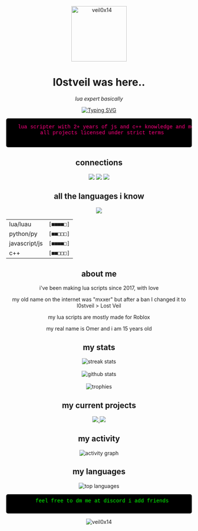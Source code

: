 <div align="center">

<img src="https://scriptblox.com/images/photo/67aa6a035180152e172ad126-1746834882764.png" alt="veil0x14" width="150" height="150">

# l0stveil was here..

<p><i>lua expert basically</i></p>

</div>

<div align="center">
  <p>
    <a href="https://git.io/typing-svg"><img src="https://readme-typing-svg.demolab.com?font=Fira+Code&pause=1000&color=00FF00&center=true&vCenter=true&width=435&lines=lua+scripter+since+2017%2B;mxxer+was+here..;loves+to+script+expert;alpha+scripter" alt="Typing SVG" /></a>
  </p>
</div>

<div align="center">
  <pre style="background-color: #000; color: #ff0080; font-family: 'Courier New', monospace; padding: 15px; border-radius: 5px;">
  lua scripter with 2+ years of js and c++ knowledge and more..
  all projects licensed under strict terms
  </pre>
</div>

<h2 align="center">connections</h2>
<p align="center">
<a href="https://discord.com/users/1311743263241277462" target="blank"><img src="https://img.shields.io/badge/discord%20-7289DA.svg?&style=for-the-badge"></a>
<a href="https://scriptblox.com/u/L0stVeil" target="blank"><img src="https://img.shields.io/badge/scriptblox%20-7D5DEC.svg?&style=for-the-badge"></a>
<a href="https://rscripts.net/@l0stveil" target="blank"><img src="https://img.shields.io/badge/rscripts%20-808080.svg?&style=for-the-badge"></a>
</p>

<h2 align="center">all the languages i know</h2>
<p align="center">
   <img src="https://skillicons.dev/icons?i=lua,js,cpp,py,nodejs,vscode&theme=dark" />
</p>

<div align="center">
  <table align="center">
    <tr>
      <td>lua/luau</td>
      <td><code>[■■■■□]</code></td>
    </tr>
    <tr>
      <td>python/py</td>
      <td><code>[■■□□□]</code></td>
    </tr>
    <tr>
      <td>javascript/js</td>
      <td><code>[■■■■□]</code></td>
    </tr>
    <tr>
      <td>c++</td>
      <td><code>[■■□□□]</code></td>
    </tr>
  </table>
</div>

<div align="center">
  <h2>about me</h2>
  <p>i've been making lua scripts since 2017, with love</p>
  <p>my old name on the internet was "mxxer" but after a ban I changed it to l0stveil > Lost Veil</p>
  <p>my lua scripts are mostly made for Roblox</p>
  <p>my real name is Omer and i am 15 years old</p>
</div>

<div align="center">
  <h2>my stats</h2>
  <img src="https://github-readme-streak-stats.herokuapp.com/?user=veil0x14&theme=chartreuse-dark&hide_border=true" alt="streak stats">
  <br><br>
  <img src="https://github-readme-stats.vercel.app/api?username=veil0x14&show_icons=true&theme=chartreuse-dark&hide_border=true&bg_color=0D1117" alt="github stats">
  <br><br>
  <img src="https://github-profile-trophy.vercel.app/?username=veil0x14&theme=matrix&no-frame=true&row=1&column=6" alt="trophies" />
</div>

<div align="center">
  <h2>my current projects</h2>
  <a href="https://github.com/veil0x14/Other">
    <img src="https://github-readme-stats.vercel.app/api/pin/?username=veil0x14&repo=Other&theme=chartreuse-dark&hide_border=true&bg_color=0D1117" />
  </a>
  <a href="https://github.com/veil0x14/LocalScripts">
    <img src="https://github-readme-stats.vercel.app/api/pin/?username=veil0x14&repo=LocalScripts&theme=chartreuse-dark&hide_border=true&bg_color=0D1117" />
  </a>
</div>

<div align="center">
  <h2>my activity</h2>
  <img src="https://github-readme-activity-graph.vercel.app/graph?username=veil0x14&theme=chartreuse-dark&hide_border=true&bg_color=0D1117" alt="activity graph">
</div>

<div align="center">
  <h2>my languages</h2>
  <img src="https://github-readme-stats.vercel.app/api/top-langs/?username=veil0x14&layout=compact&theme=chartreuse-dark&hide_border=true&bg_color=0D1117" alt="top languages">
</div>

<div align="center">
  <pre style="background-color: #000; color: #00FF00; padding: 10px; border-radius: 5px; font-family: 'Courier New', monospace;">
  feel free to dm me at discord i add friends
  </pre>
</div>

<div align="center">
  <img src="https://komarev.com/ghpvc/?username=veil0x14&label=profile_visits&color=00FF00&style=for-the-badge" alt="veil0x14" />
</div>
